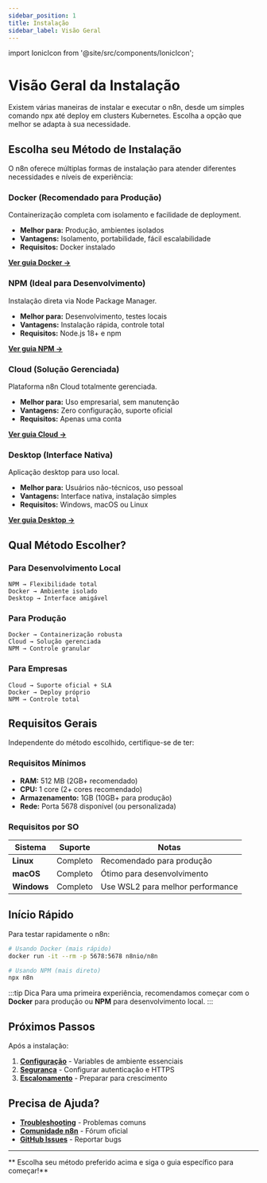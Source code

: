 ```yaml
---
sidebar_position: 1
title: Instalação
sidebar_label: Visão Geral
---
```

import IonicIcon from '@site/src/components/IonicIcon';

# <IonicIcon name="cloud-download-outline" size={32} /> Visão Geral da Instalação

Existem várias maneiras de instalar e executar o n8n, desde um simples comando npx até deploy em clusters Kubernetes. Escolha a opção que melhor se adapta à sua necessidade.

## <IonicIcon name="options-outline" size={24} color="#ea4b71" /> Escolha seu Método de Instalação

O n8n oferece múltiplas formas de instalação para atender diferentes necessidades e níveis de experiência:

### <IonicIcon name="logo-docker" size={20} color="#10b981" /> Docker (Recomendado para Produção)
Containerização completa com isolamento e facilidade de deployment.
- <IonicIcon name="checkmark-outline" size={16} color="#6b7280" /> **Melhor para:** Produção, ambientes isolados
- <IonicIcon name="star-outline" size={16} color="#6b7280" /> **Vantagens:** Isolamento, portabilidade, fácil escalabilidade
- <IonicIcon name="construct-outline" size={16} color="#6b7280" /> **Requisitos:** Docker instalado

<IonicIcon name="arrow-forward-outline" size={16} color="#ea4b71" /> **[ Ver guia Docker →](./instalacao/docker)**

### <IonicIcon name="logo-npm" size={20} color="#10b981" /> NPM (Ideal para Desenvolvimento)
Instalação direta via Node Package Manager.
- <IonicIcon name="checkmark-outline" size={16} color="#6b7280" /> **Melhor para:** Desenvolvimento, testes locais
- <IonicIcon name="star-outline" size={16} color="#6b7280" /> **Vantagens:** Instalação rápida, controle total
- <IonicIcon name="construct-outline" size={16} color="#6b7280" /> **Requisitos:** Node.js 18+ e npm

<IonicIcon name="arrow-forward-outline" size={16} color="#ea4b71" /> **[ Ver guia NPM →](./instalacao/npm)**

### <IonicIcon name="cloud-outline" size={20} color="#10b981" /> Cloud (Solução Gerenciada)
Plataforma n8n Cloud totalmente gerenciada.
- <IonicIcon name="checkmark-outline" size={16} color="#6b7280" /> **Melhor para:** Uso empresarial, sem manutenção
- <IonicIcon name="star-outline" size={16} color="#6b7280" /> **Vantagens:** Zero configuração, suporte oficial
- <IonicIcon name="construct-outline" size={16} color="#6b7280" /> **Requisitos:** Apenas uma conta

<IonicIcon name="arrow-forward-outline" size={16} color="#ea4b71" /> **[ Ver guia Cloud →](./instalacao/cloud)**

### <IonicIcon name="desktop-outline" size={20} color="#10b981" /> Desktop (Interface Nativa)
Aplicação desktop para uso local.
- <IonicIcon name="checkmark-outline" size={16} color="#6b7280" /> **Melhor para:** Usuários não-técnicos, uso pessoal
- <IonicIcon name="star-outline" size={16} color="#6b7280" /> **Vantagens:** Interface nativa, instalação simples
- <IonicIcon name="construct-outline" size={16} color="#6b7280" /> **Requisitos:** Windows, macOS ou Linux

<IonicIcon name="arrow-forward-outline" size={16} color="#ea4b71" /> **[ Ver guia Desktop →](./instalacao/desktop)**

## <IonicIcon name="help-circle-outline" size={24} color="#ea4b71" /> Qual Método Escolher?

### <IonicIcon name="code-outline" size={20} color="#10b981" /> Para Desenvolvimento Local
```
NPM → Flexibilidade total
Docker → Ambiente isolado
Desktop → Interface amigável
```

### <IonicIcon name="rocket-outline" size={20} color="#10b981" /> Para Produção
```
Docker → Containerização robusta
Cloud → Solução gerenciada
NPM → Controle granular
```

### <IonicIcon name="business-outline" size={20} color="#10b981" /> Para Empresas
```
Cloud → Suporte oficial + SLA
Docker → Deploy próprio
NPM → Controle total
```

## <IonicIcon name="hardware-chip-outline" size={24} color="#ea4b71" /> Requisitos Gerais

Independente do método escolhido, certifique-se de ter:

### <IonicIcon name="speedometer-outline" size={20} color="#10b981" /> Requisitos Mínimos
- <IonicIcon name="hardware-chip-outline" size={16} color="#6b7280" /> **RAM:** 512 MB (2GB+ recomendado)
- <IonicIcon name="cpu-outline" size={16} color="#6b7280" /> **CPU:** 1 core (2+ cores recomendado)
- <IonicIcon name="save-outline" size={16} color="#6b7280" /> **Armazenamento:** 1GB (10GB+ para produção)
- <IonicIcon name="globe-outline" size={16} color="#6b7280" /> **Rede:** Porta 5678 disponível (ou personalizada)

### Requisitos por SO
| Sistema | Suporte | Notas |
|---------|---------|-------|
| **Linux** | Completo | Recomendado para produção |
| **macOS** | Completo | Ótimo para desenvolvimento |
| **Windows** | Completo | Use WSL2 para melhor performance |

## Início Rápido

Para testar rapidamente o n8n:

```bash
# Usando Docker (mais rápido)
docker run -it --rm -p 5678:5678 n8nio/n8n

# Usando NPM (mais direto)
npx n8n
```

:::tip Dica
Para uma primeira experiência, recomendamos começar com o **Docker** para produção ou **NPM** para desenvolvimento local.
:::

## Próximos Passos

Após a instalação:

1. **[Configuração](./configuracao/variaveis-ambiente)** - Variables de ambiente essenciais
2. **[Segurança](./seguranca/autenticacao)** - Configurar autenticação e HTTPS
3. **[Escalonamento](./escalonamento/clustering)** - Preparar para crescimento

## Precisa de Ajuda?

- **[Troubleshooting](../../referencia/troubleshooting)** - Problemas comuns
- **[Comunidade n8n](https://community.n8n.io)** - Fórum oficial
- **[GitHub Issues](https://github.com/n8n-io/n8n/issues)** - Reportar bugs

---

** Escolha seu método preferido acima e siga o guia específico para começar!** 
